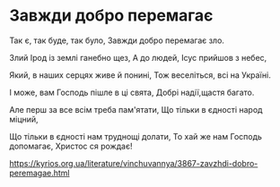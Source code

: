 Завжди добро перемагає
================================================================

Так є, так буде, так було,
Завжди добро перемагає зло.

Злий Ірод із землі ганебно щез,
А до людей, Ісус прийшов з небес,

Який, в наших серцях живе й понині,
Тож веселіться, всі на Україні.

І може, вам Господь пішле в ці свята,
Добрі надії,щастя багато.

Але перш за все всім треба пам'ятати,
Що тільки в єдності народ міцний,

Що тільки в єдності нам труднощі долати,
То хай же нам Господь допомагає, Христос ся рождає!


https://kyrios.org.ua/literature/vinchuvannya/3867-zavzhdi-dobro-peremagae.html
